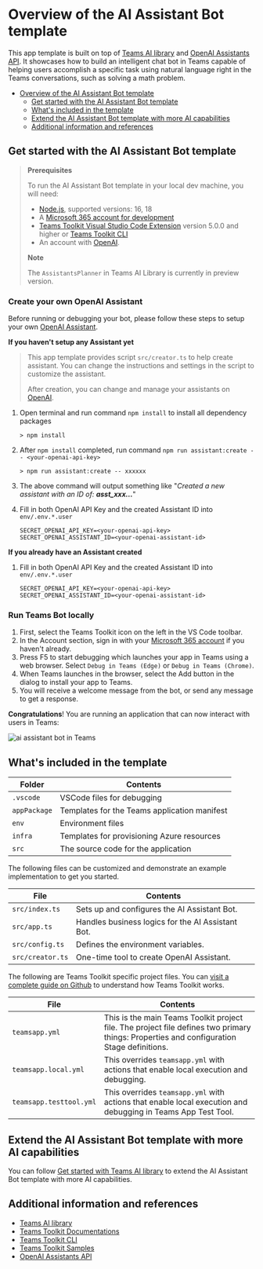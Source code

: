 # Overview of the AI Assistant Bot template

This app template is built on top of [Teams AI library](https://aka.ms/teams-ai-library) and [OpenAI Assistants API](https://platform.openai.com/docs/assistants/overview).
It showcases how to build an intelligent chat bot in Teams capable of helping users accomplish a specific task using natural language right in the Teams conversations, such as solving a math problem.

- [Overview of the AI Assistant Bot template](#overview-of-the-ai-assistant-bot-template)
  - [Get started with the AI Assistant Bot template](#get-started-with-the-ai-assistant-bot-template)
  - [What's included in the template](#whats-included-in-the-template)
  - [Extend the AI Assistant Bot template with more AI capabilities](#extend-the-ai-assistant-bot-template-with-more-ai-capabilities)
  - [Additional information and references](#additional-information-and-references)

## Get started with the AI Assistant Bot template

> **Prerequisites**
>
> To run the AI Assistant Bot template in your local dev machine, you will need:
>
> - [Node.js](https://nodejs.org/), supported versions: 16, 18
> - A [Microsoft 365 account for development](https://docs.microsoft.com/microsoftteams/platform/toolkit/accounts)
> - [Teams Toolkit Visual Studio Code Extension](https://aka.ms/teams-toolkit) version 5.0.0 and higher or [Teams Toolkit CLI](https://aka.ms/teamsfx-cli)
> - An account with [OpenAI](https://platform.openai.com/).
>
> **Note**
>
> The `AssistantsPlanner` in Teams AI Library is currently in preview version.

### Create your own OpenAI Assistant

Before running or debugging your bot, please follow these steps to setup your own [OpenAI Assistant](https://platform.openai.com/docs/assistants/overview).

**If you haven't setup any Assistant yet**

> This app template provides script `src/creator.ts` to help create assistant. You can change the instructions and settings in the script to customize the assistant.
> 
> After creation, you can change and manage your assistants on [OpenAI](https://platform.openai.com/assistants).

1. Open terminal and run command `npm install` to install all dependency packages

   ```
   > npm install
   ```
1. After `npm install` completed, run command `npm run assistant:create -- <your-openai-api-key>`
   ```
   > npm run assistant:create -- xxxxxx
   ```
1. The above command will output something like "*Created a new assistant with an ID of: **asst_xxx...***"
1. Fill in both OpenAI API Key and the created Assistant ID into `env/.env.*.user`
   ```
   SECRET_OPENAI_API_KEY=<your-openai-api-key>
   SECRET_OPENAI_ASSISTANT_ID=<your-openai-assistant-id>
   ```

**If you already have an Assistant created**

1. Fill in both OpenAI API Key and the created Assistant ID into `env/.env.*.user`
   ```
   SECRET_OPENAI_API_KEY=<your-openai-api-key>
   SECRET_OPENAI_ASSISTANT_ID=<your-openai-assistant-id>
   ```

### Run Teams Bot locally

1. First, select the Teams Toolkit icon on the left in the VS Code toolbar.
1. In the Account section, sign in with your [Microsoft 365 account](https://docs.microsoft.com/microsoftteams/platform/toolkit/accounts) if you haven't already.
1. Press F5 to start debugging which launches your app in Teams using a web browser. Select `Debug in Teams (Edge)` or `Debug in Teams (Chrome)`.
1. When Teams launches in the browser, select the Add button in the dialog to install your app to Teams.
1. You will receive a welcome message from the bot, or send any message to get a response.

**Congratulations**! You are running an application that can now interact with users in Teams:

![ai assistant bot in Teams](https://github.com/OfficeDev/TeamsFx/assets/7642967/21480d90-307d-4074-84e0-c68a20e38134)

## What's included in the template

| Folder       | Contents                                            |
| - | - |
| `.vscode`    | VSCode files for debugging                          |
| `appPackage` | Templates for the Teams application manifest        |
| `env`        | Environment files                                   |
| `infra`      | Templates for provisioning Azure resources          |
| `src`        | The source code for the application                 |

The following files can be customized and demonstrate an example implementation to get you started.

| File                                 | Contents                                           |
| - | - |
|`src/index.ts`| Sets up and configures the AI Assistant Bot.|
|`src/app.ts`| Handles business logics for the AI Assistant Bot.|
|`src/config.ts`| Defines the environment variables.|
|`src/creator.ts`| One-time tool to create OpenAI Assistant.|

The following are Teams Toolkit specific project files. You can [visit a complete guide on Github](https://github.com/OfficeDev/TeamsFx/wiki/Teams-Toolkit-Visual-Studio-Code-v5-Guide#overview) to understand how Teams Toolkit works.

| File                                 | Contents                                           |
| - | - |
|`teamsapp.yml`|This is the main Teams Toolkit project file. The project file defines two primary things:  Properties and configuration Stage definitions. |
|`teamsapp.local.yml`|This overrides `teamsapp.yml` with actions that enable local execution and debugging.|
|`teamsapp.testtool.yml`|This overrides `teamsapp.yml` with actions that enable local execution and debugging in Teams App Test Tool.|

## Extend the AI Assistant Bot template with more AI capabilities

You can follow [Get started with Teams AI library](https://learn.microsoft.com/en-us/microsoftteams/platform/bots/how-to/teams%20conversational%20ai/how-conversation-ai-get-started) to extend the AI Assistant Bot template with more AI capabilities.

## Additional information and references
- [Teams AI library](https://aka.ms/teams-ai-library)
- [Teams Toolkit Documentations](https://docs.microsoft.com/microsoftteams/platform/toolkit/teams-toolkit-fundamentals)
- [Teams Toolkit CLI](https://docs.microsoft.com/microsoftteams/platform/toolkit/teamsfx-cli)
- [Teams Toolkit Samples](https://github.com/OfficeDev/TeamsFx-Samples)
- [OpenAI Assistants API](https://platform.openai.com/docs/assistants/overview)